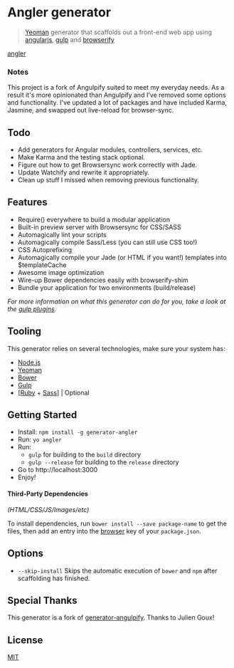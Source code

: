 
# Angler generator 

> [Yeoman](http://yeoman.io) generator that scaffolds out a front-end web app using [angularjs](https://angularjs.org/), [gulp](http://gulpjs.com/) and [browserify](http://browserify.org/)

[angler](http://i.imgur.com/qC3Nbe9.jpg 'an angler')

### Notes

This project is a fork of Angulpify suited to meet my everyday needs. As a result it's more opinionated than Angulpify and I've
removed some options and functionality.  I've updated a lot of packages
and have included Karma, Jasmine, and swapped out live-reload for
browser-sync.  

## Todo

* Add generators for Angular modules, controllers, services, etc.
* Make Karma and the testing stack optional.
* Figure out how to get Browsersync work correctly with Jade.  
* Update Watchify and rewrite it appropriately. 
* Clean up stuff I missed when removing previous functionality.

## Features

* Require() everywhere to build a modular application
* Built-in preview server with Browsersync for CSS/SASS
* Automagically lint your scripts
* Automagically compile Sass/Less (you can still use CSS too!)
* CSS Autoprefixing
* Automagically compile your Jade (or HTML if you want!) templates into $templateCache
* Awesome image optimization
* Wire-up Bower dependencies easily with browserify-shim
* Bundle your application for two environments (build/release)

*For more information on what this generator can do for you, take a look at the [gulp plugins](generators/app/templates/_package.json).*

## Tooling

This generator relies on several technologies, make sure your system has:
- [Node.js](http://nodejs.org)
- [Yeoman](http://yeoman.io/learning/index.html)
- [Bower](http://bower.io/#install-bower)
- [Gulp](http://gulpjs.com)
- [[Ruby](https://www.ruby-lang.org/en/installation/) + [Sass](http://sass-lang.com/install)] | Optional


## Getting Started

- Install: `npm install -g generator-angler`
- Run: `yo angler`
- Run:
  * `gulp` for building to the `build` directory
  * `gulp --release` for building to the `release` directory
- Go to http://localhost:3000
- Enjoy!


#### Third-Party Dependencies

*(HTML/CSS/JS/Images/etc)*

To install dependencies, run `bower install --save package-name` to get the files, then add an entry into the [browser](generators/app/templates/_package.json#L41) key of your `package.json`.


## Options

- `--skip-install`
  Skips the automatic execution of `bower` and `npm` after scaffolding has finished.


## Special Thanks

This generator is a fork of [generator-angulpify](https://www.npmjs.com/package/generator-angulpify). Thanks to Julien Goux!

## License

[MIT](https://tldrlegal.com/license/mit-license)
